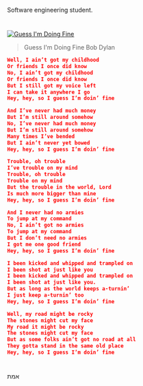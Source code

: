 Software engineering student.
 #
 [![Guess I'm Doing Fine](https://user-images.githubusercontent.com/97984278/234338672-06a8dafa-9947-4185-9824-8caa18a44087.png)](https://youtu.be/BSXY5xxZ9UM)


> Guess I'm Doing Fine
> Bob Dylan
```json
Well, I ain’t got my childhood
Or friends I once did know
No, I ain’t got my childhood
Or friends I once did know
But I still got my voice left
I can take it anywhere I go
Hey, hey, so I guess I’m doin’ fine

And I’ve never had much money
But I’m still around somehow
No, I’ve never had much money
But I’m still around somehow
Many times I’ve bended
But I ain’t never yet bowed
Hey, hey, so I guess I’m doin’ fine

Trouble, oh trouble
I’ve trouble on my mind
Trouble, oh trouble
Trouble on my mind
But the trouble in the world, Lord
Is much more bigger than mine
Hey, hey, so I guess I’m doin’ fine

And I never had no armies
To jump at my command
No, I ain’t got no armies
To jump at my command
But I don’t need no armies
I got me one good friend
Hey, hey, so I guess I’m doin’ fine

I been kicked and whipped and trampled on
I been shot at just like you
I been kicked and whipped and trampled on
I been shot at just like you.
But as long as the world keeps a-turnin’
I just keep a-turnin’ too
Hey, hey, so I guess I’m doin’ fine

Well, my road might be rocky
The stones might cut my face
My road it might be rocky
The stones might cut my face
But as some folks ain’t got no road at all
They gotta stand in the same old place
Hey, hey, so I guess I’m doin’ fine
```
#
אמת
